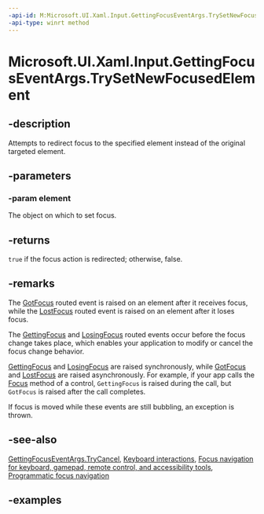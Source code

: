 ```yaml
---
-api-id: M:Microsoft.UI.Xaml.Input.GettingFocusEventArgs.TrySetNewFocusedElement(Microsoft.UI.Xaml.DependencyObject)
-api-type: winrt method
---
```


<!-- Method syntax.
public bool GettingFocusEventArgs.TrySetNewFocusedElement(DependencyObject element)
-->

# Microsoft.UI.Xaml.Input.GettingFocusEventArgs.TrySetNewFocusedElement

## -description
Attempts to redirect focus to the specified element instead of the original targeted element.

## -parameters
### -param element
The object on which to set focus.

## -returns

`true` if the focus action is redirected; otherwise, false.

## -remarks
The [GotFocus](../microsoft.ui.xaml/uielement_gotfocus.md) routed event is raised on an element after it receives focus, while the [LostFocus](../microsoft.ui.xaml/uielement_lostfocus.md) routed event is raised on an element after it loses focus.

The [GettingFocus](../microsoft.ui.xaml/uielement_gettingfocus.md) and [LosingFocus](../microsoft.ui.xaml/uielement_losingfocus.md) routed events occur before the focus change takes place, which enables your application to modify or cancel the focus change behavior.

[GettingFocus](../microsoft.ui.xaml/uielement_gettingfocus.md) and [LosingFocus](../microsoft.ui.xaml/uielement_losingfocus.md) are raised synchronously, while [GotFocus](../microsoft.ui.xaml/uielement_gotfocus.md) and [LostFocus](../microsoft.ui.xaml/uielement_lostfocus.md) are raised asynchronously. For example, if your app calls the [Focus](../microsoft.ui.xaml/uielement_focus_1914077590.md) method of a control, `GettingFocus` is raised during the call, but `GotFocus` is raised after the call completes.

If focus is moved while these events are still bubbling, an exception is thrown.

## -see-also

[GettingFocusEventArgs.TryCancel](gettingfocuseventargs_trycancel_50138317.md), [Keyboard interactions](/windows/apps/design/input/keyboard-interactions), [Focus navigation for keyboard, gamepad, remote control, and accessibility tools](/windows/apps/design/input/focus-navigation), [Programmatic focus navigation](/windows/apps/design/input/focus-navigation-programmatic)

## -examples

